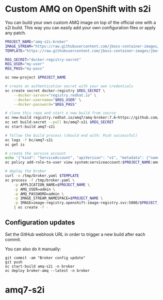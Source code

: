 # Custom AMQ on OpenShift with s2i

You can build your own custom AMQ image on top of the official one with a s2i build.
This way you can easily add your own configuration files or apply any patch.
```sh
PROJECT_NAME="amq-s2i-broker"
IMAGE_STREAM="https://raw.githubusercontent.com/jboss-container-images/jboss-amq-7-broker-openshift-image/76-7.6.0.GA/amq-broker-7-image-streams.yaml"
TEMPLATE="https://raw.githubusercontent.com/jboss-container-images/jboss-amq-7-broker-openshift-image/76-7.6.0.GA/templates/amq-broker-76-basic.yaml"

REG_SECRET="docker-registry-secret"
REG_USER="my-user"
REG_PASS="my-pass"

oc new-project $PROJECT_NAME

# create an authentication secret with your own credentials
oc create secret docker-registry $REG_SECRET \
    --docker-server="registry.redhat.io" \
    --docker-username="$REG_USER" \
    --docker-password="$REG_PASS"

# clone this repo and start a new build from source
oc new-build registry.redhat.io/amq7/amq-broker:7.6~https://github.com/TomRoss/amq7-s2i.git
oc set build-secret --pull bc/amq7-s2i $REG_SECRET
oc start-build amq7-s2i

# follow the build process (should end with: Push successful)
oc logs -f bc/amq7-s2i
oc get is

# create the service account
echo '{"kind": "ServiceAccount", "apiVersion": "v1", "metadata": {"name": "amq-service-account"}}' | oc create -f -
oc policy add-role-to-user view system:serviceaccount:$PROJECT_NAME:amq-service-account

# deploy the broker
curl -o /tmp/broker.yaml $TEMPLATE
oc process -f /tmp/broker.yaml \
    -p APPLICATION_NAME=$PROJECT_NAME \
    -p AMQ_USER=admin \
    -p AMQ_PASSWORD=admin \
    -p IMAGE_STREAM_NAMESPACE=$PROJECT_NAME \
    -p IMAGE=image-registry.openshift-image-registry.svc:5000/$PROJECT_NAME/amq7-s2i \
    | oc create -f -
```

## Configuration updates

Set the GitHub webhook URL in order to trigger a new build after each commit.

You can also do it manually:
```
git commit -am "Broker config update"
git push
oc start-build amq-s2i -n broker
oc deploy broker-amq --latest -n broker
```
# amq7-s2i